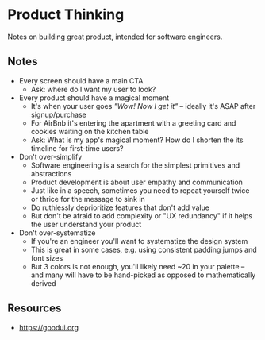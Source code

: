# Product Thinking

Notes on building great product, intended for software engineers.

## Notes

* Every screen should have a main CTA
  * Ask: where do I want my user to look?
* Every product should have a magical moment
  * It's when your user goes *"Wow! Now I get it"* – ideally it's ASAP after signup/purchase
  * For AirBnb it's entering the apartment with a greeting card and cookies waiting on the kitchen table
  * Ask: What is my app's magical moment? How do I shorten the its timeline for first-time users?
* Don't over-simplify
  * Software engineering is a search for the simplest primitives and abstractions
  * Product development is about user empathy and communication
  * Just like in a speech, sometimes you need to repeat yourself twice or thrice for the message to sink in
  * Do ruthlessly deprioritize features that don't add value
  * But don't be afraid to add complexity or "UX redundancy" if it helps the user understand your product
* Don't over-systematize
  * If you're an engineer you'll want to systematize the design system
  * This is great in some cases, e.g. using consistent padding jumps and font sizes
  * But 3 colors is not enough, you'll likely need ~20 in your palette – and many will have to be hand-picked as opposed to mathematically derived

## Resources

* https://goodui.org
